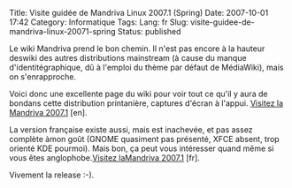 Title: Visite guidée de Mandriva Linux 2007.1 (Spring)
Date: 2007-10-01 17:42
Category: Informatique
Tags:
Lang: fr
Slug: visite-guidee-de-mandriva-linux-20071-spring
Status: published

Le wiki Mandriva prend le bon chemin. Il n'est pas encore à la hauteur deswiki des autres distributions mainstream (à cause du manque d'identitégraphique, dû à l'emploi du thème par défaut de MédiaWiki), mais on s'enrapproche.

Voici donc une excellente page du wiki pour voir tout ce qu'il y aura de bondans cette distribution printanière, captures d'écran à l'appui. [Visitez la Mandriva 2007.1](http://wiki.mandriva.com/en/Releases/Mandriva/2007.1/Tour) \[en\].

La version française existe aussi, mais est inachevée, et pas assez complète àmon goût (GNOME quasiment pas présenté, XFCE absent, trop orienté KDE pourmoi). Mais bon, ça peut vous intéresser quand même si vous êtes anglophobe.[Visitez laMandriva 2007.1](http://wiki.mandriva.com/fr/Mandriva_Linux_2007.1_Tour) \[fr\].

Vivement la release :-).
